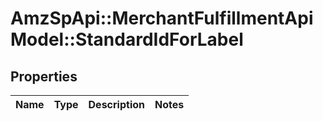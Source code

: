 # AmzSpApi::MerchantFulfillmentApiModel::StandardIdForLabel

## Properties
Name | Type | Description | Notes
------------ | ------------- | ------------- | -------------


